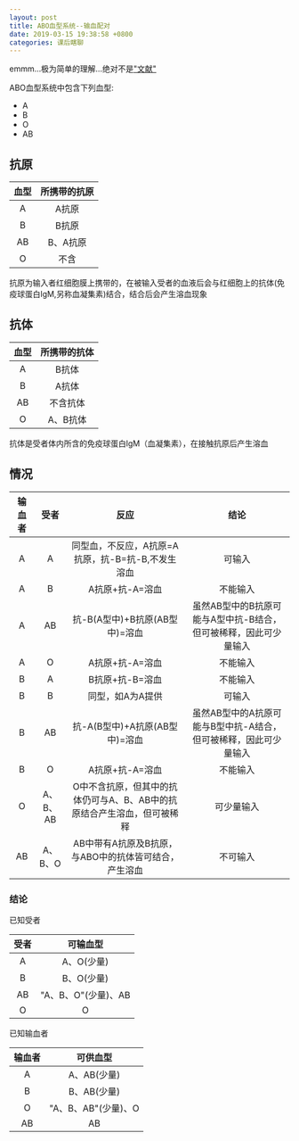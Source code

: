 ```yaml
---
layout: post
title: ABO血型系统--输血配对
date: 2019-03-15 19:38:58 +0800
categories: 课后瞎聊
---
```

emmm...极为简单的理解...绝对不是["文献"](https://zh.wikipedia.org/zh-cn/ABO%E8%A1%80%E5%9E%8B%E7%B3%BB%E7%BB%9F)

ABO血型系统中包含下列血型:

- A
- B
- O
- AB

## 抗原

|血型|所携带的抗原|
|:------:|:------:|
|A|A抗原|
|B|B抗原|
|AB|B、A抗原|
|O|不含|

抗原为输入者红细胞膜上携带的，在被输入受者的血液后会与红细胞上的抗体(免疫球蛋白lgM,另称血凝集素)结合，结合后会产生溶血现象

## 抗体

|血型|所携带的抗体|
|:------:|:------:|
|A|B抗体|
|B|A抗体|
|AB|不含抗体|
|O|A、B抗体|

抗体是受者体内所含的免疫球蛋白lgM（血凝集素），在接触抗原后产生溶血

## 情况

|输血者|受者|反应|结论|
|:------:|:------:|:------:|:------:|
|A|A|同型血，不反应，A抗原=A抗原，抗-B=抗-B,不发生溶血|可输入|
|A|B|A抗原+抗-A=溶血|不能输入|
|A|AB|抗-B(A型中)+B抗原(AB型中)=溶血|虽然AB型中的B抗原可能与A型中抗-B结合，但可被稀释，因此可少量输入|
|A|O|A抗原+抗-A=溶血|不能输入|
|B|A|B抗原+抗-B=溶血|不能输入|
|B|B|同型，如A为A提供|可输入|
|B|AB|抗-A(B型中)+A抗原(AB型中)=溶血|虽然AB型中的A抗原可能与B型中抗-A结合，但可被稀释，因此可少量输入|
|B|O|A抗原+抗-A=溶血|不能输入|
|O|A、B、AB|O中不含抗原，但其中的抗体仍可与A、B、AB中的抗原结合产生溶血，但可被稀释|可少量输入|
|AB|A、B、O|AB中带有A抗原及B抗原，与ABO中的抗体皆可结合，产生溶血|不可输入|

### 结论

已知受者

|受者|可输血型|
|:------:|:------:|
|A|A、O(少量)|
|B|B、O(少量)|
|AB|"A、B、O"(少量)、AB|
|O|O|

已知输血者

|输血者|可供血型|
|:------:|:------:|
|A|A、AB(少量)|
|B|B、AB(少量)|
|O|"A、B、AB"(少量)、O|
|AB|AB